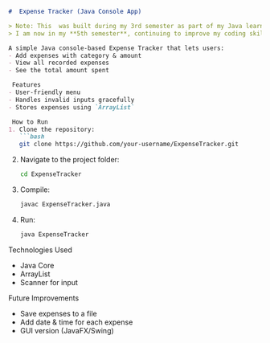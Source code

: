 
````markdown
#  Expense Tracker (Java Console App)

> Note: This  was built during my 3rd semester as part of my Java learning journey.  
> I am now in my **5th semester**, continuing to improve my coding skills and revisiting older projects to enhance them.

A simple Java console-based Expense Tracker that lets users:
- Add expenses with category & amount
- View all recorded expenses
- See the total amount spent

 Features
- User-friendly menu
- Handles invalid inputs gracefully
- Stores expenses using `ArrayList`

 How to Run
1. Clone the repository:
   ```bash
   git clone https://github.com/your-username/ExpenseTracker.git
````

2. Navigate to the project folder:

   ```bash
   cd ExpenseTracker
   ```
3. Compile:

   ```bash
   javac ExpenseTracker.java
   ```
4. Run:

   ```bash
   java ExpenseTracker
   ```

Technologies Used

* Java Core
* ArrayList
* Scanner for input

 Future Improvements

* Save expenses to a file
* Add date & time for each expense
* GUI version (JavaFX/Swing)

